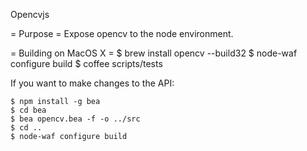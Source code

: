 Opencvjs


= Purpose =
Expose opencv to the node environment.


= Building on MacOS X =
	$ brew install opencv --build32
	$ node-waf configure build
	$ coffee scripts/tests

If you want to make changes to the API:

	$ npm install -g bea
	$ cd bea 
	$ bea opencv.bea -f -o ../src
	$ cd ..
	$ node-waf configure build